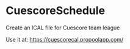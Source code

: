 # CuescoreSchedule
Create an ICAL file for Cuescore team league

Use it at: https://cuescorecal.propoolapp.com/
